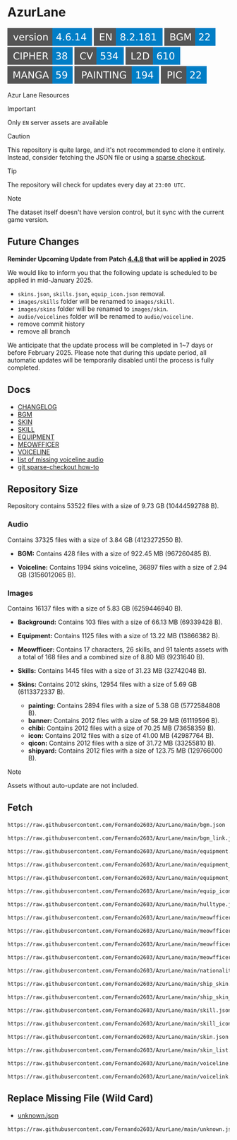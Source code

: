 # AzurLane
![](versions/REPOSITORY.svg)
![](versions/EN.svg)
![](versions/BGM.svg)
![](versions/CIPHER.svg)
![](versions/CV.svg)
![](versions/L2D.svg)
![](versions/MANGA.svg)
![](versions/PAINTING.svg)
![](versions/PIC.svg)

Azur Lane Resources

> [!IMPORTANT]
> Only `EN` server assets are available

> [!CAUTION]
> This repository is quite large, and it's not recommended to clone it entirely.
> Instead, consider fetching the JSON file or using a [sparse checkout](/docs/SPARSE_CHECKOUT.md).

> [!TIP]
> The repository will check for updates every day at `23:00 UTC`.

> [!NOTE]
> The dataset itself doesn't have version control, but it sync with the current game version.


## Future Changes
**Reminder Upcoming Update from Patch [4.4.8](/docs/CHANGELOG.md#patch-448) that will be applied in 2025**

We would like to inform you that the following update is scheduled to be applied in mid-January 2025.
- `skins.json`, `skills.json`, `equip_icon.json` removal.
- `images/skills` folder will be renamed to `images/skill`.
- `images/skins` folder will be renamed to `images/skin`.
- `audio/voicelines` folder will be renamed to `audio/voiceline`.
- remove commit history
- remove all branch

We anticipate that the update process will be completed in 1~7 days or before February 2025. Please note that during this update period, all automatic updates will be temporarily disabled until the process is fully completed.


## Docs
- [CHANGELOG](/docs/CHANGELOG.md)
- [BGM](/docs/BGM.md)
- [SKIN](/docs/SKIN.md)
- [SKILL](/docs/SKILL.md)
- [EQUIPMENT](/docs/EQUIPMENT.md)
- [MEOWFFICER](/docs/MEOWFFICER.md)
- [VOICELINE](/docs/VOICELINE.md)
- [list of missing voiceline audio](/docs/MISSING_VOICELINE.md)
- [git sparse-checkout how-to](/docs/SPARSE_CHECKOUT.md)

## Repository Size
Repository contains 53522 files with a size of 9.73 GB (10444592788 B).

### Audio
Contains 37325 files with a size of 3.84 GB (4123272550 B).

- **BGM:**
  Contains 428 files with a size of 922.45 MB (967260485 B).

- **Voiceline:**
  Contains 1994 skins voiceline, 36897 files with a size of 2.94 GB (3156012065 B).

### Images
Contains 16137 files with a size of 5.83 GB (6259446940 B).

- **Background:**
  Contains 103 files with a size of 66.13 MB (69339428 B).

- **Equipment:**
  Contains 1125 files with a size of 13.22 MB (13866382 B).

- **Meowfficer:**
  Contains 17 characters, 26 skills, and 91 talents assets with a total of 168 files and a combined size of 8.80 MB (9231640 B).

- **Skills:**
  Contains 1445 files with a size of 31.23 MB (32742048 B).

- **Skins:**
  Contains 2012 skins, 12954 files with a size of 5.69 GB (6113372337 B).

  - **painting:**
    Contains 2894 files with a size of 5.38 GB (5772584808 B).
  - **banner:**
    Contains 2012 files with a size of 58.29 MB (61119596 B).
  - **chibi:**
    Contains 2012 files with a size of 70.25 MB (73658359 B).
  - **icon:**
    Contains 2012 files with a size of 41.00 MB (42987764 B).
  - **qicon:**
    Contains 2012 files with a size of 31.72 MB (33255810 B).
  - **shipyard:**
    Contains 2012 files with a size of 123.75 MB (129766000 B).

> [!NOTE]
> Assets without auto-update are not included.

## Fetch
```
https://raw.githubusercontent.com/Fernando2603/AzurLane/main/bgm.json
```
```
https://raw.githubusercontent.com/Fernando2603/AzurLane/main/bgm_link.json
```
```
https://raw.githubusercontent.com/Fernando2603/AzurLane/main/equipment.json
```
```
https://raw.githubusercontent.com/Fernando2603/AzurLane/main/equipment_icon.json
```
```
https://raw.githubusercontent.com/Fernando2603/AzurLane/main/equipment_skill.json
```
```
https://raw.githubusercontent.com/Fernando2603/AzurLane/main/equip_icon.json
```
```
https://raw.githubusercontent.com/Fernando2603/AzurLane/main/hulltype.json
```
```
https://raw.githubusercontent.com/Fernando2603/AzurLane/main/meowfficer.json
```
```
https://raw.githubusercontent.com/Fernando2603/AzurLane/main/meowfficer_list.json
```
```
https://raw.githubusercontent.com/Fernando2603/AzurLane/main/meowfficer_talent.json
```
```
https://raw.githubusercontent.com/Fernando2603/AzurLane/main/meowfficer_talent_list.json
```
```
https://raw.githubusercontent.com/Fernando2603/AzurLane/main/nationality.json
```
```
https://raw.githubusercontent.com/Fernando2603/AzurLane/main/ship_skin.json
```
```
https://raw.githubusercontent.com/Fernando2603/AzurLane/main/ship_skin_list.json
```
```
https://raw.githubusercontent.com/Fernando2603/AzurLane/main/skill.json
```
```
https://raw.githubusercontent.com/Fernando2603/AzurLane/main/skill_icon.json
```
```
https://raw.githubusercontent.com/Fernando2603/AzurLane/main/skin.json
```
```
https://raw.githubusercontent.com/Fernando2603/AzurLane/main/skin_list.json
```
```
https://raw.githubusercontent.com/Fernando2603/AzurLane/main/voiceline.json
```
```
https://raw.githubusercontent.com/Fernando2603/AzurLane/main/voicelink.json
```

## Replace Missing File (Wild Card)
- [unknown.json](https://github.com/Fernando2603/AzurLane/blob/main/unknown.json)
```
https://raw.githubusercontent.com/Fernando2603/AzurLane/main/unknown.json
```
